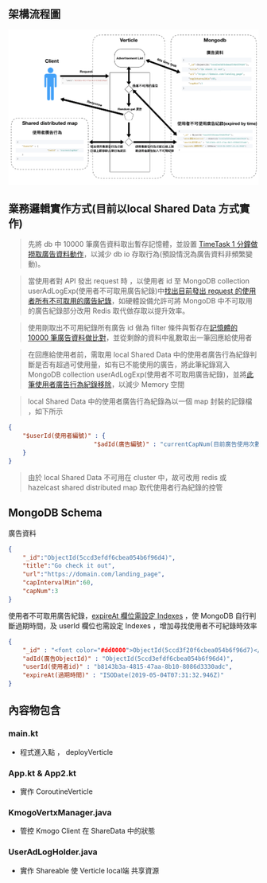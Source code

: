 ## 架構流程圖
![flowchart](./images/flowchart.png)

## 業務邏輯實作方式(目前以local Shared Data 方式實作)

> 先將 db 中 10000 筆廣告資料取出暫存記憶體，並設置 [TimeTask 1 分鐘做撈取廣告資料動作]，以減少 db io 存取行為(預設情況為廣告資料非頻繁變動)。

> 當使用者對 API 發出 request 時 ，以使用者 id 至 MongoDB collection userAdLogExp(使用者不可取用廣告紀錄)中[找出目前發出 request 的使用者所有不可取用的廣告紀錄]，如硬體設備允許可將 MongoDB 中不可取用的廣告紀錄部分改用 Redis 取代做存取以提升效率。

> 使用剛取出不可用紀錄所有廣告 id 做為 filter 條件與暫存在[記憶體的 10000 筆廣告資料做比對]，並從剩餘的資料中亂數取出一筆回應給使用者

> 在回應給使用者前，需取用 local Shared Data 中的使用者廣告行為紀錄判斷是否有超過可使用量，如有已不能使用的廣告，將此筆紀錄寫入 MongoDB collection userAdLogExp(使用者不可取用廣告紀錄)，並將[此筆使用者廣告行為紀錄移除]，以減少 Memory 空間

> local Shared Data 中的使用者廣告行為紀錄為以一個 map 封裝的記錄檔 ，如下所示
```json
{ 
    "$userId(使用者編號)" : {
                        "$adId(廣告編號)" : "currentCapNum(目前廣告使用次數)"
    }
}
```
> 由於 local Shared Data 不可用在 cluster 中，故可改用 redis 或 hazelcast shared distributed map  取代使用者行為紀錄的控管

## MongoDB Schema
廣告資料
```json
{
    "_id":"ObjectId(5ccd3efdf6cbea054b6f96d4)",
    "title":"Go check it out",
    "url":"https://domain.com/landing_page",
    "capIntervalMin":60,
    "capNum":3
}
```
使用者不可取用廣告紀錄，[expireAt 欄位需設定 Indexes] ，使 MongoDB 自行判斷過期時間，及 userId 欄位也需設定 Indexes ，增加尋找使用者不可紀錄時效率
```json
{
	"_id" : "<font color="#dd0000">ObjectId(5ccd3f20f6cbea054b6f96d7)</font>",
	"adId(廣告ObjectId)" : "ObjectId(5ccd3efdf6cbea054b6f96d4)",
	"userId(使用者id)" : "b8143b3a-4815-47aa-8b10-8086d3330adc",
	"expireAt(過期時間)" : "ISODate(2019-05-04T07:31:32.946Z)"
}
```


## 內容物包含
### main.kt
  - 程式進入點 ， deployVerticle
### App.kt & App2.kt
  - 實作 CoroutineVerticle
### KmogoVertxManager.java
  - 管控 Kmogo Client 在 ShareData 中的狀態
### UserAdLogHolder.java
  - 實作 Shareable 使 Verticle local端 共享資源
  
[TimeTask 1 分鐘做撈取廣告資料動作]: <http://daringfireball.net/projects/markdown/>
[expireAt 欄位需設定 Indexes]: <https://github.com/dylan19901222/vertx-kotlin-coroutune-iv/blob/8e4b4bb4e304e0e2182b40c99ffc6ec7d8d21b64/src/main/java/kotlin/frequencycap/App.kt#L192>
[找出目前發出 request 的使用者所有不可取用的廣告紀錄]:<https://github.com/dylan19901222/vertx-kotlin-coroutune-iv/blob/8e4b4bb4e304e0e2182b40c99ffc6ec7d8d21b64/src/main/java/kotlin/frequencycap/App.kt#L108>
[記憶體的 10000 筆廣告資料做比對]:<https://github.com/dylan19901222/vertx-kotlin-coroutune-iv/blob/8e4b4bb4e304e0e2182b40c99ffc6ec7d8d21b64/src/main/java/kotlin/frequencycap/App.kt#L113>
[此筆使用者廣告行為紀錄移除]:<https://github.com/dylan19901222/vertx-kotlin-coroutune-iv/blob/8e4b4bb4e304e0e2182b40c99ffc6ec7d8d21b64/src/main/java/kotlin/frequencycap/App.kt#L135>

